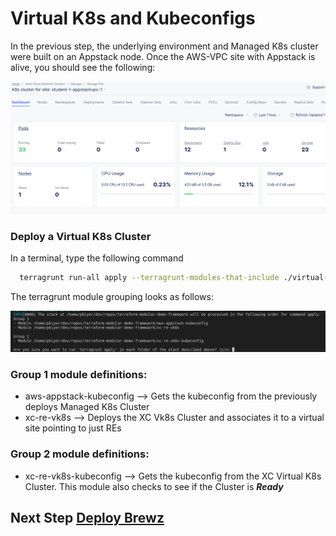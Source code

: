 # Virtual K8s and Kubeconfigs

In the previous step, the underlying environment and Managed K8s cluster were built on an Appstack node. Once the AWS-VPC site with Appstack is alive, you should see the following:

![](./images/mk8s-alive.png)

### Deploy a Virtual K8s Cluster 
  
  In a terminal, type the following command
  
  ```bash
    terragrunt run-all apply --terragrunt-modules-that-include ./virtual-k8s.hcl
  ```
The terragrunt module grouping looks as follows:

![](./images/vk8s-group.png)

### Group 1 module definitions:  

- aws-appstack-kubeconfig --> Gets the kubeconfig from the previously deploys Managed K8s Cluster 
- xc-re-vk8s --> Deploys the XC Vk8s Cluster and associates it to a virtual site pointing to just REs

### Group 2 module definitions:  

- xc-re-vk8s-kubeconfig --> Gets the kubeconfig from the XC Virtual K8s Cluster. This module also checks to see if the Cluster is *__Ready__*


## Next Step  [Deploy Brewz](lab_1.2.md)